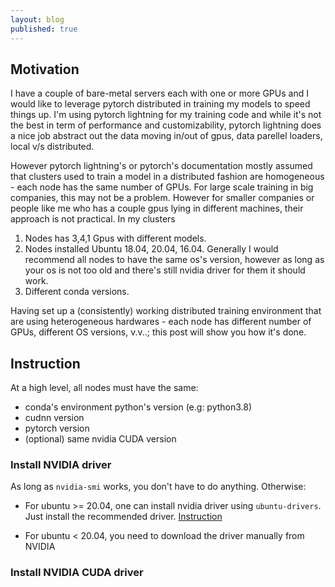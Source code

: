 ```yaml
---
layout: blog
published: true
---
```

## Motivation

I have a couple of bare-metal servers each with one or more GPUs and I would like to leverage pytorch distributed in training my models to speed things up. I'm using pytorch lightning for my training code and while it's not the best in term of performance and customizability, pytorch lightning does a nice job abstract out the data moving in/out of gpus, data parellel loaders, local v/s distributed. 

However pytorch lightning's or pytorch's documentation mostly assumed that clusters used to train a model in a distributed fashion are homogeneous - each node has the same number of GPUs. For large scale training in big companies, this may not be a problem. However for smaller companies or people like me who has a couple gpus lying in different machines, their approach is not practical. In my clusters 

1. Nodes has 3,4,1 Gpus with different models.
2. Nodes installed Ubuntu 18.04, 20.04, 16.04. Generally I would recommend all nodes to have the same os's version, however as long as your os is not too old and there's still nvidia driver for them it should work.
3. Different conda versions.

Having set up a (consistently) working distributed training environment that are using heterogeneous hardwares - each node has different number of GPUs, different OS versions, v.v..; this post will show you how it's done.

## Instruction

At a high level, all nodes must have the same:

* conda's environment python's version (e.g: python3.8)
* cudnn version
* pytorch version
* (optional) same nvidia CUDA version 

### Install NVIDIA driver

As long as `nvidia-smi` works, you don't have to do anything. Otherwise:

* For ubuntu >= 20.04, one can install nvidia driver using `ubuntu-drivers`. Just install the recommended driver. [Instruction](https://linuxconfig.org/how-to-install-the-nvidia-drivers-on-ubuntu-20-04-focal-fossa-linux)

* For ubuntu < 20.04, you need to download the driver manually from NVIDIA 

### Install NVIDIA CUDA driver
